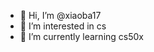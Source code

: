 - 👋 Hi, I’m @xiaoba17
- 👀 I’m interested in cs
- 🌱 I’m currently learning cs50x

<!---
xiaoba17/xiaoba17 is a ✨ special ✨ repository because its `README.md` (this file) appears on your GitHub profile.
You can click the Preview link to take a look at your changes.
--->
